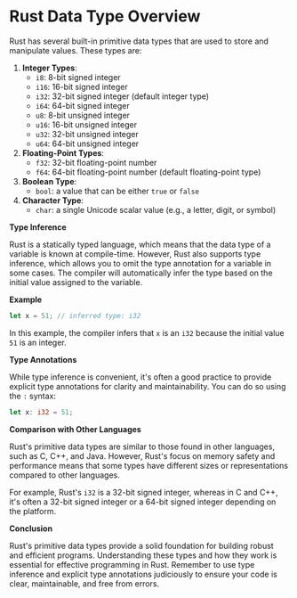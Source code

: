 # Rust Data Type Overview
Rust has several built-in primitive data types that are used to store and manipulate values. These types are:

1. **Integer Types**:
	* `i8`: 8-bit signed integer
	* `i16`: 16-bit signed integer
	* `i32`: 32-bit signed integer (default integer type)
	* `i64`: 64-bit signed integer
	* `u8`: 8-bit unsigned integer
	* `u16`: 16-bit unsigned integer
	* `u32`: 32-bit unsigned integer
	* `u64`: 64-bit unsigned integer
2. **Floating-Point Types**:
	* `f32`: 32-bit floating-point number
	* `f64`: 64-bit floating-point number (default floating-point type)
3. **Boolean Type**:
	* `bool`: a value that can be either `true` or `false`
4. **Character Type**:
	* `char`: a single Unicode scalar value (e.g., a letter, digit, or symbol)

**Type Inference**

Rust is a statically typed language, which means that the data type of a variable is known at compile-time. However, Rust also supports type inference, which allows you to omit the type annotation for a variable in some cases. The compiler will automatically infer the type based on the initial value assigned to the variable.

**Example**
```rust
let x = 51; // inferred type: i32
```
In this example, the compiler infers that `x` is an `i32` because the initial value `51` is an integer.

**Type Annotations**

While type inference is convenient, it's often a good practice to provide explicit type annotations for clarity and maintainability. You can do so using the `:` syntax:
```rust
let x: i32 = 51;
```
**Comparison with Other Languages**

Rust's primitive data types are similar to those found in other languages, such as C, C++, and Java. However, Rust's focus on memory safety and performance means that some types have different sizes or representations compared to other languages.

For example, Rust's `i32` is a 32-bit signed integer, whereas in C and C++, it's often a 32-bit signed integer or a 64-bit signed integer depending on the platform.

**Conclusion**

Rust's primitive data types provide a solid foundation for building robust and efficient programs. Understanding these types and how they work is essential for effective programming in Rust. Remember to use type inference and explicit type annotations judiciously to ensure your code is clear, maintainable, and free from errors.

